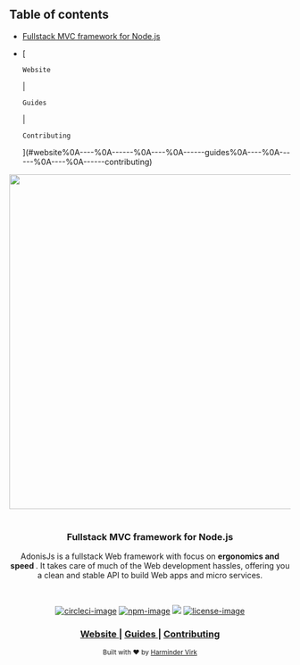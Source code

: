 <!-- START doctoc generated TOC please keep comment here to allow auto update -->
<!-- DON'T EDIT THIS SECTION, INSTEAD RE-RUN doctoc TO UPDATE -->
## Table of contents

- [Fullstack MVC framework for Node.js](#fullstack-mvc-framework-for-nodejs)
- [
    
      Website
    
     | 
    
      Guides
    
     | 
    
      Contributing
    
  ](#website%0A----%0A------%0A----%0A------guides%0A----%0A------%0A----%0A------contributing)

<!-- END doctoc generated TOC please keep comment here to allow auto update -->

<div align="center">
  <img src="https://res.cloudinary.com/adonisjs/image/upload/q_100/v1558612869/adonis-readme_zscycu.jpg" width="600px">
</div>

<br />

<div align="center">
  <h3>Fullstack MVC framework for Node.js</h3>
  <p>AdonisJs is a fullstack Web framework with focus on <strong> ergonomics and speed </strong>. It takes care of much of the Web development hassles, offering you a clean and stable API to build Web apps and micro services.</p>
</div>

<br />

<div align="center">

[![circleci-image]][circleci-url] [![npm-image]][npm-url] ![][typescript-image] [![license-image]][license-url]

</div>

<div align="center">
  <h3>
    <a href="https://adonisjs.com">
      Website
    </a>
    <span> | </span>
    <a href="https://adonisjs.com/docs">
      Guides
    </a>
    <span> | </span>
    <a href=".github/CONTRIBUTING.md">
      Contributing
    </a>
  </h3>
</div>

<div align="center">
  <sub>Built with ❤︎ by <a href="https://github.com/thetutlage">Harminder Virk</a>
</div>

[circleci-image]: https://img.shields.io/circleci/project/github/adonisjs/adonis-framework/master.svg?style=for-the-badge&logo=circleci
[circleci-url]: https://circleci.com/gh/adonisjs/adonis-framework "circleci"

[npm-image]: https://img.shields.io/npm/v/@adonisjs/core.svg?style=for-the-badge&logo=npm
[npm-url]: https://npmjs.org/package/@adonisjs/core "npm"

[typescript-image]: https://img.shields.io/badge/Typescript-294E80.svg?style=for-the-badge&logo=typescript

[license-url]: LICENSE.md
[license-image]: https://img.shields.io/aur/license/pac.svg?style=for-the-badge
